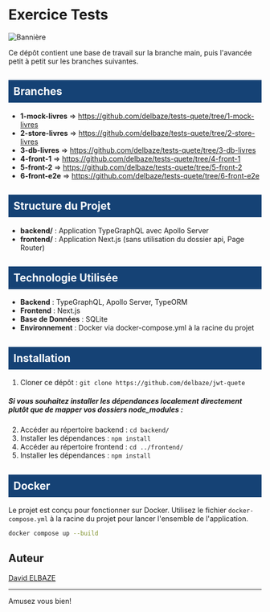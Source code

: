 # Exercice Tests

![Bannière](https://assets-global.website-files.com/5eb9845c0972c01cdaec8415/623246fc4643e4ed0589e1d2_what-is-qa-testing2.jpg)

Ce dépôt contient une base de travail sur la branche main, puis l'avancée petit à petit sur les branches suivantes.

## <div style="background-color: #154275; padding: 10px; color: white;">Branches</div>


- **1-mock-livres** ⇒ <link>https://github.com/delbaze/tests-quete/tree/1-mock-livres</link>
- **2-store-livres** ⇒ <link>https://github.com/delbaze/tests-quete/tree/2-store-livres</link>
- **3-db-livres** ⇒ <link>https://github.com/delbaze/tests-quete/tree/3-db-livres</link>
- **4-front-1** ⇒ <link>https://github.com/delbaze/tests-quete/tree/4-front-1</link>
- **5-front-2** ⇒ <link>https://github.com/delbaze/tests-quete/tree/5-front-2</link>
- **6-front-e2e** ⇒ <link>https://github.com/delbaze/tests-quete/tree/6-front-e2e</link>


## <div style="background-color: #154275; padding: 10px; color: white;">Structure du Projet</div>

- **backend/** : Application TypeGraphQL avec Apollo Server
- **frontend/** : Application Next.js (sans utilisation du dossier api, Page Router)

## <div style="background-color: #154275; padding: 10px; color: white;">Technologie Utilisée</div>

- **Backend** : TypeGraphQL, Apollo Server, TypeORM
- **Frontend** : Next.js
- **Base de Données** : SQLite
- **Environnement** : Docker via docker-compose.yml à la racine du projet

## <div style="background-color: #154275; padding: 10px; color: white;">Installation</div>

1. Cloner ce dépôt : `git clone https://github.com/delbaze/jwt-quete`

##### Si vous souhaitez installer les dépendances localement directement plutôt que de mapper vos dossiers node_modules :

2. Accéder au répertoire backend : `cd backend/`
3. Installer les dépendances : `npm install`
4. Accéder au répertoire frontend : `cd ../frontend/`
5. Installer les dépendances : `npm install`

## <div style="background-color: #154275; padding: 10px; color: white;">Docker</div>

Le projet est conçu pour fonctionner sur Docker. Utilisez le fichier `docker-compose.yml` à la racine du projet pour lancer l'ensemble de l'application.

```bash
docker compose up --build
```

## Auteur

[David ELBAZE](https://github.com/delbaze)

---

Amusez vous bien!
